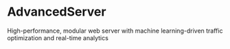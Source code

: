# AdvancedServer
High-performance, modular web server with machine learning-driven traffic optimization and real-time analytics
